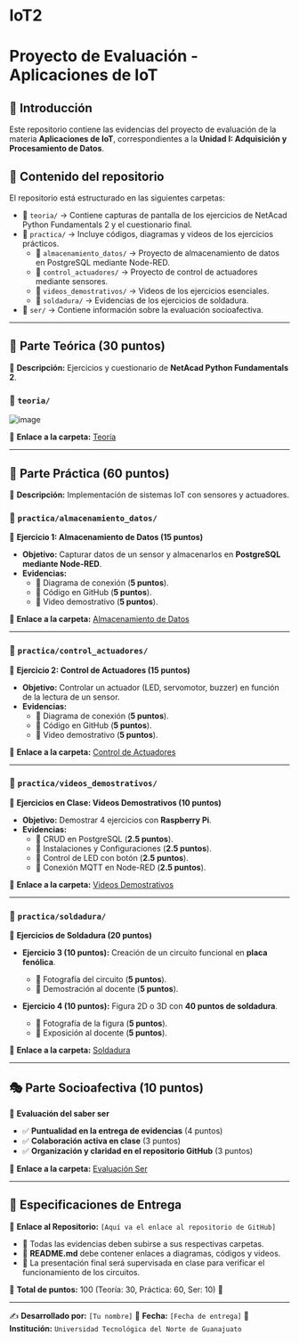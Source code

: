 # IoT2
# Proyecto de Evaluación - Aplicaciones de IoT

## 📌 Introducción
Este repositorio contiene las evidencias del proyecto de evaluación de la materia **Aplicaciones de IoT**, correspondientes a la **Unidad I: Adquisición y Procesamiento de Datos**.

## 📑 Contenido del repositorio
El repositorio está estructurado en las siguientes carpetas:

- 📂 `teoria/` → Contiene capturas de pantalla de los ejercicios de NetAcad Python Fundamentals 2 y el cuestionario final.
- 📂 `practica/` → Incluye códigos, diagramas y videos de los ejercicios prácticos.
  - 📂 `almacenamiento_datos/` → Proyecto de almacenamiento de datos en PostgreSQL mediante Node-RED.
  - 📂 `control_actuadores/` → Proyecto de control de actuadores mediante sensores.
  - 📂 `videos_demostrativos/` → Videos de los ejercicios esenciales.
  - 📂 `soldadura/` → Evidencias de los ejercicios de soldadura.
- 📂 `ser/` → Contiene información sobre la evaluación socioafectiva.

---

## 🧠 Parte Teórica (30 puntos)
📌 **Descripción:** Ejercicios y cuestionario de **NetAcad Python Fundamentals 2**.

### 📂 `teoria/`
![image](https://github.com/user-attachments/assets/970c38e1-96b1-4be7-97b2-ee466720a993)


📌 **Enlace a la carpeta:** [Teoría](./teoria/)

---

## 🔧 Parte Práctica (60 puntos)
📌 **Descripción:** Implementación de sistemas IoT con sensores y actuadores.

### 📂 `practica/almacenamiento_datos/`
📌 **Ejercicio 1: Almacenamiento de Datos (15 puntos)**

- **Objetivo:** Capturar datos de un sensor y almacenarlos en **PostgreSQL mediante Node-RED**.
- **Evidencias:**
  - 📜 Diagrama de conexión (**5 puntos**).
  - 📂 Código en GitHub (**5 puntos**).
  - 🎥 Video demostrativo (**5 puntos**).

📌 **Enlace a la carpeta:** [Almacenamiento de Datos](./practica/almacenamiento_datos/)

---

### 📂 `practica/control_actuadores/`
📌 **Ejercicio 2: Control de Actuadores (15 puntos)**

- **Objetivo:** Controlar un actuador (LED, servomotor, buzzer) en función de la lectura de un sensor.
- **Evidencias:**
  - 📜 Diagrama de conexión (**5 puntos**).
  - 📂 Código en GitHub (**5 puntos**).
  - 🎥 Video demostrativo (**5 puntos**).

📌 **Enlace a la carpeta:** [Control de Actuadores](./practica/control_actuadores/)

---

### 📂 `practica/videos_demostrativos/`
📌 **Ejercicios en Clase: Videos Demostrativos (10 puntos)**

- **Objetivo:** Demostrar 4 ejercicios con **Raspberry Pi**.
- **Evidencias:**
  - 🎥 CRUD en PostgreSQL (**2.5 puntos**).
  - 🎥 Instalaciones y Configuraciones (**2.5 puntos**).
  - 🎥 Control de LED con botón (**2.5 puntos**).
  - 🎥 Conexión MQTT en Node-RED (**2.5 puntos**).

📌 **Enlace a la carpeta:** [Videos Demostrativos](./practica/videos_demostrativos/)

---

### 📂 `practica/soldadura/`
📌 **Ejercicios de Soldadura (20 puntos)**

- **Ejercicio 3 (10 puntos):** Creación de un circuito funcional en **placa fenólica**.
  - 📸 Fotografía del circuito (**5 puntos**).
  - 👀 Demostración al docente (**5 puntos**).

- **Ejercicio 4 (10 puntos):** Figura 2D o 3D con **40 puntos de soldadura**.
  - 📸 Fotografía de la figura (**5 puntos**).
  - 👀 Exposición al docente (**5 puntos**).

📌 **Enlace a la carpeta:** [Soldadura](./practica/soldadura/)

---

## 🎭 Parte Socioafectiva (10 puntos)
📌 **Evaluación del saber ser**

- ✅ **Puntualidad en la entrega de evidencias** (4 puntos)
- ✅ **Colaboración activa en clase** (3 puntos)
- ✅ **Organización y claridad en el repositorio GitHub** (3 puntos)

📌 **Enlace a la carpeta:** [Evaluación Ser](./ser/)

---

## 📌 Especificaciones de Entrega
📌 **Enlace al Repositorio:** `[Aquí va el enlace al repositorio de GitHub]`

- 📂 Todas las evidencias deben subirse a sus respectivas carpetas.
- 📜 **README.md** debe contener enlaces a diagramas, códigos y videos.
- 📝 La presentación final será supervisada en clase para verificar el funcionamiento de los circuitos.

📌 **Total de puntos:** 100 (Teoría: 30, Práctica: 60, Ser: 10) 🎯

---

✍ **Desarrollado por:** `[Tu nombre]`
📆 **Fecha:** `[Fecha de entrega]`
🏫 **Institución:** `Universidad Tecnológica del Norte de Guanajuato`
